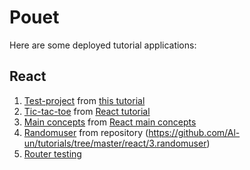 # Pouet

Here are some deployed tutorial applications:

## React

1.  [Test-project](/tutorials/react/test-project) from
    [this tutorial](https://scotch.io/tutorials/learning-react-getting-started-and-concepts)
2.  [Tic-tac-toe](/tutorials/react/tic-tac-toe) from
    [React tutorial](https://reactjs.org/tutorial/tutorial.html)
3.  [Main concepts](/tutorials/react/main-concepts) from
    [React main concepts](https://reactjs.org/docs/hello-world.html)
4.  [Randomuser](/tutorials/react/randomuser) from repository
    (https://github.com/Al-un/tutorials/tree/master/react/3.randomuser)
5.  [Router testing](/tutorials/react/test-router)
